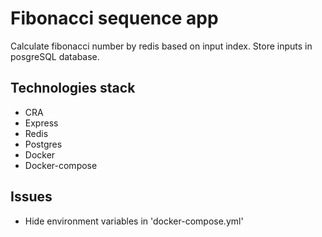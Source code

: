 # Fibonacci sequence app
Calculate fibonacci number by redis based on input index.
Store inputs in posgreSQL database.

## Technologies stack
- CRA
- Express
- Redis
- Postgres
- Docker
- Docker-compose

## Issues
- Hide environment variables in 'docker-compose.yml'